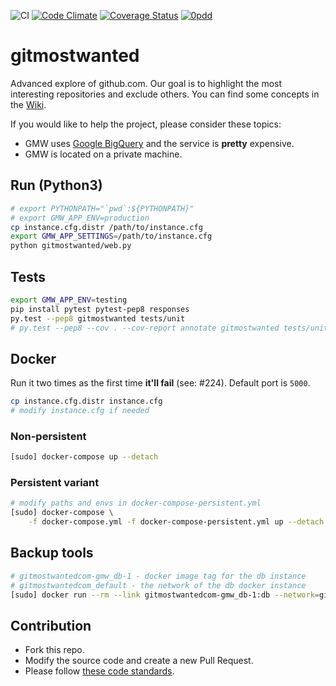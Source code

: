 ![CI](https://github.com/kkamkou/gitmostwanted.com/workflows/CI/badge.svg)
[![Code Climate](https://codeclimate.com/github/kkamkou/gitmostwanted.com/badges/gpa.svg)](https://codeclimate.com/github/kkamkou/gitmostwanted.com)
[![Coverage Status](https://coveralls.io/repos/github/kkamkou/gitmostwanted.com/badge.svg?branch=HEAD)](https://coveralls.io/github/kkamkou/gitmostwanted.com?branch=HEAD)
[![0pdd](https://www.0pdd.com/svg?name=kkamkou/gitmostwanted.com)](https://www.0pdd.com/p?name=kkamkou/gitmostwanted.com)

# gitmostwanted
Advanced explore of github.com. Our goal is to highlight the most interesting repositories and exclude others. You can find some concepts in the [Wiki](https://github.com/kkamkou/gitmostwanted.com/wiki).

If you would like to help the project, please consider these topics:
- GMW uses [Google BigQuery](https://cloud.google.com/bigquery/pricing) and the service is **pretty** expensive.
- GMW is located on a private machine.

## Run (Python3)

```bash
# export PYTHONPATH="`pwd`:${PYTHONPATH}"
# export GMW_APP_ENV=production
cp instance.cfg.distr /path/to/instance.cfg
export GMW_APP_SETTINGS=/path/to/instance.cfg
python gitmostwanted/web.py
```

## Tests

```bash
export GMW_APP_ENV=testing
pip install pytest pytest-pep8 responses
py.test --pep8 gitmostwanted tests/unit
# py.test --pep8 --cov . --cov-report annotate gitmostwanted tests/unit
```

## Docker
Run it two times as the first time **it'll fail** (see: #224). Default port is `5000`.

```bash
cp instance.cfg.distr instance.cfg
# modify instance.cfg if needed
```

### Non-persistent
```bash
[sudo] docker-compose up --detach
```

### Persistent variant
```bash
# modify paths and envs in docker-compose-persistent.yml
[sudo] docker-compose \
    -f docker-compose.yml -f docker-compose-persistent.yml up --detach
```

## Backup tools
```bash
# gitmostwantedcom-gmw_db-1 - docker image tag for the db instance
# gitmostwantedcom_default - the network of the db docker instance
[sudo] docker run --rm --link gitmostwantedcom-gmw_db-1:db --network=gitmostwantedcom_default -p 8081:8080 adminer
```

## Contribution
- Fork this repo.
- Modify the source code and create a new Pull Request.
- Please follow [these code standards](https://github.com/amontalenti/elements-of-python-style).
